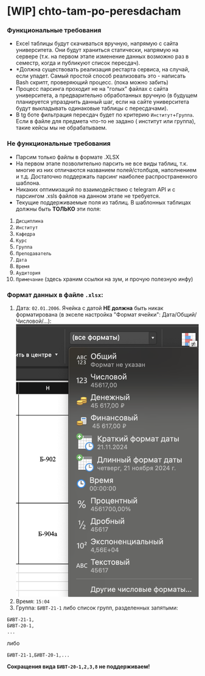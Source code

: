 # [WIP] chto-tam-po-peresdacham

### Функциональные требования

- Excel таблицы будут скачиваться вручную, напрямую с сайта университета. Они будут храниться статически, напрямую на
  сервере
  (т.к. на первом этапе изменение данных возможно раз в семестр, когда и публикуют список пересдач).
- *Должна существовать реализация рестарта сервиса, на случай, если упадет. Самый простой способ реализовать это -
  написать Bash скрипт, проверяющий процесс. (пока можно забить)
- Процесс парсинга проходит не на "голых" файлах с сайта университета, а предварительно обработанных вручную (в будущем
  планируется упразднить данный шаг, если на сайте университета будут выкладывать одинаковые таблицы с пересдачами).
- В tg боте фильтрация пересдач будет по критерию `Институт`+`Группа`. Если в файле для предмета что-то не задано (
  институт или группа), такие кейсы мы не обрабатываем.

### Не функциональные требования

- Парсим только файлы в формате .XLSX
- На первом этапе позволительно парсить не все виды таблиц, т.к. многие из них отличаются названием полей/столбцов,
  наполнением и т.д.
  Достаточно поддержать парсинг наиболее распространенного шаблона.
- Никаких оптимизаций по взаимодействию с telegram API и с парсингом .xsls файлов на данном этапе не требуется.
- Текущие поддерживаемые поля из таблиц. В шаблонных таблицах должны быть **ТОЛЬКО** эти поля:

1. `Дисциплина`
2. `Институт`
3. `Кафедра`  
4. `Курс`     
5. `Группа`       
6. `Преподаватель`   
7. `Дата`        
8. `Время`
9. `Аудитория`   
10. `Примечание` (здесь храним ссылки на зум, и прочую полезную инфу)

### Формат данных в файле `.xlsx`:

1. Дата: `02.01.2006`. Ячейка с датой **НЕ должна** быть никак форматирована (в экселе настройка "Формат ячейки":
   Дата/Общий/Числовой/...):
   ![img.png](img.png)
2. Время: `15:04`
3. Группа: `БИВТ-21-1` либо список групп, разделенных запятыми:

```
БИВТ-21-1,
БИВТ-20-1,
...
```

либо

```
БИВТ-21-1,БИВТ-20-1,...
```

**Сокращения вида `БИВТ-20-1,2,3,8` не поддерживаем!**